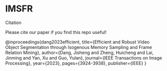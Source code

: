 # IMSFR





Citation

Please cite our paper if you find this repo useful!

@inproceedings{dang2023efficient,
  title={Efficient and Robust Video Object Segmentation through Isogenous Memory Sampling and Frame Relation Mining},
  author={Dang, Jisheng and Zheng, Huicheng and Lai, Jinming and Yan, Xu and Guo, Yulan},
  journal={IEEE Transactions on Image Processing},
  year={2023},
  pages={3924-3938}, 
  publisher={IEEE}
}
